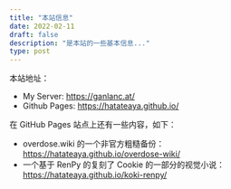 ```yaml
---
title: "本站信息"
date: 2022-02-11
draft: false
description: "是本站的一些基本信息..."
type: post
---
```


本站地址：

- My Server: <https://ganlanc.at/>
- Github Pages: <https://hatateaya.github.io/>

在 GitHub Pages 站点上还有一些内容，如下：

- overdose.wiki 的一个非官方粗糙备份： <https://hatateaya.github.io/overdose-wiki/>
- 一个基于 RenPy 的复刻了 Cookie 的一部分的视觉小说： <https://hatateaya.github.io/koki-renpy/>
